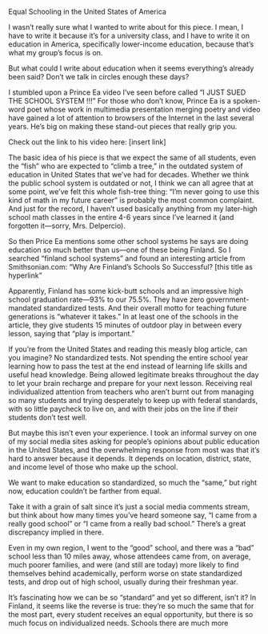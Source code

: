 Equal Schooling in the United States of America

I wasn’t really sure what I wanted to write about for this piece. I mean, I have to write it because it’s for a university class, and I have to write it on education in America, specifically lower-income education, because that’s what my group’s focus is on.

But what could I write about education when it seems everything’s already been said? Don’t we talk in circles enough these days?

I stumbled upon a Prince Ea video I’ve seen before called “I JUST SUED THE SCHOOL SYSTEM !!!” For those who don’t know, Prince Ea is a spoken-word poet whose work in multimedia presentation merging poetry and video have gained a lot of attention to browsers of the Internet in the last several years. He’s big on making these stand-out pieces that really grip you.

Check out the link to his video here: [insert link]

The basic idea of his piece is that we expect the same of all students, even the “fish” who are expected to “climb a tree,” in the outdated system of education in United States that we’ve had for decades. Whether we think the public school system is outdated or not, I think we can all agree that at some point, we’ve felt this whole fish-tree thing: “I’m never going to use this kind of math in my future career” is probably the most common complaint. And just for the record, I haven’t used basically anything from my later-high school math classes in the entire 4-6 years since I’ve learned it (and forgotten it—sorry, Mrs. Delpercio).

So then Price Ea mentions some other school systems he says are doing education so much better than us—one of these being Finland. So I searched “finland school systems” and found an interesting article from Smithsonian.com: “Why Are Finland’s Schools So Successful? [this title as hyperlink”

Apparently, Finland has some kick-butt schools and an impressive high school graduation rate—93% to our 75.5%.  They have zero government-mandated standardized tests. And their overall motto for teaching future generations is “whatever it takes.” In at least one of the schools in the article, they give students 15 minutes of outdoor play in between every lesson, saying that “play is important.”

If you’re from the United States and reading this measly blog article, can you imagine? No standardized tests. Not spending the entire school year learning how to pass the test at the end instead of learning life skills and useful head knowledge. Being allowed legitimate breaks throughout the day to let your brain recharge and prepare for your next lesson. Receiving real individualized attention from teachers who aren’t burnt out from managing so many students and trying desperately to keep up with federal standards, with so little paycheck to live on, and with their jobs on the line if their students don’t test well.

But maybe this isn’t even your experience. I took an informal survey on one of my social media sites asking for people’s opinions about public education in the United States, and the overwhelming response from most was that it’s hard to answer because it depends. It depends on location, district, state, and income level of those who make up the school.

We want to make education so standardized, so much the “same,” but right now, education couldn’t be farther from equal.

Take it with a grain of salt since it’s just a social media comments stream, but think about how many times you’ve heard someone say, “I came from a really good school” or “I came from a really bad school.” There’s a great discrepancy implied in there.

Even in my own region, I went to the “good” school, and there was a “bad” school less than 10 miles away, whose attendees came from, on average, much poorer families, and were (and still are today) more likely to find themselves behind academically, perform worse on state standardized tests, and drop out of high school, usually during their freshman year.

It’s fascinating how we can be so “standard” and yet so different, isn’t it? In Finland, it seems like the reverse is true: they’re so much the same that for the most part, every student receives an equal opportunity, but there is so much focus on individualized needs. Schools there are much more
